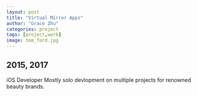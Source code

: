 ```yaml
---
layout: post
title: "Virtual Mirror Apps"
author: "Grace Zhu"
categories: project
tags: [project,work]
image: tom_ford.jpg
---
```


## 2015, 2017

iOS Developer
Mostly solo devlopment on multiple projects for renowned beauty brands. 
